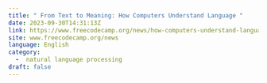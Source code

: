 ```yaml
---
title: " From Text to Meaning: How Computers Understand Language "
date: 2023-09-30T14:31:13Z
link: https://www.freecodecamp.org/news/how-computers-understand-language/?utm_medium=RSS&utm_source=news.12bit.vn
site: www.freecodecamp.org/news
language: English
category:
  -  natural language processing 
draft: false
---
```

